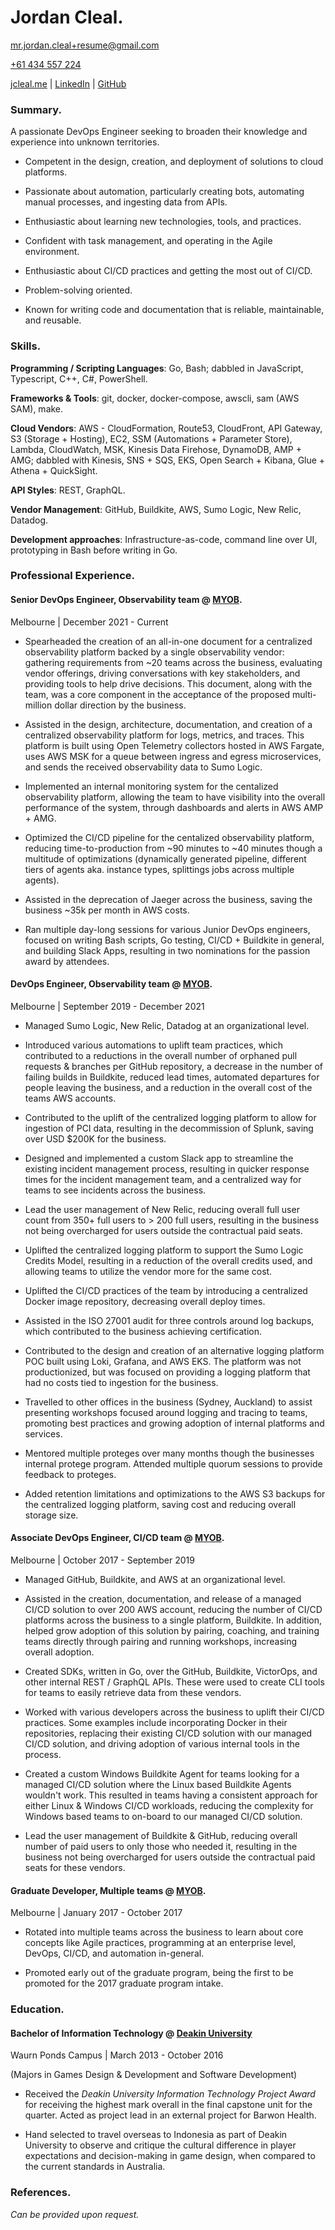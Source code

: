 # Jordan Cleal.

<mr.jordan.cleal+resume@gmail.com>

[+61 434 557 224](tel:+61434557224)

[jcleal.me](https://jcleal.me) | [LinkedIn](https://linkedin.com/in/jordancleal) | [GitHub](https://github.com/jcleal)

### Summary.

A passionate DevOps Engineer seeking to broaden their knowledge and experience into unknown territories.

* Competent in the design, creation, and deployment of solutions to cloud platforms.

* Passionate about automation, particularly creating bots, automating manual processes, and ingesting data from APIs.

* Enthusiastic about learning new technologies, tools, and practices.

* Confident with task management, and operating in the Agile environment.

* Enthusiastic about CI/CD practices and getting the most out of CI/CD.

* Problem-solving oriented.

* Known for writing code and documentation that is reliable, maintainable, and reusable.

### Skills.

**Programming / Scripting Languages**: Go, Bash; dabbled in JavaScript, Typescript, C++, C#, PowerShell.

**Frameworks & Tools**: git, docker, docker-compose, awscli, sam (AWS SAM), make.

**Cloud Vendors**: AWS - CloudFormation, Route53, CloudFront, API Gateway, S3 (Storage + Hosting), EC2, SSM (Automations + Parameter Store), Lambda, CloudWatch, MSK, Kinesis Data Firehose, DynamoDB, AMP + AMG; dabbled with Kinesis, SNS + SQS, EKS, Open Search + Kibana, Glue + Athena + QuickSight.

**API Styles**: REST, GraphQL.

**Vendor Management**: GitHub, Buildkite, AWS, Sumo Logic, New Relic, Datadog.

**Development approaches**: Infrastructure-as-code, command line over UI, prototyping in Bash before writing in Go.

### Professional Experience.

#### Senior DevOps Engineer, Observability team @ [MYOB](https://myob.com.au).

Melbourne | December 2021 - Current

* Spearheaded the creation of an all-in-one document for a centralized observability platform backed by a single observability vendor: gathering requirements from ~20 teams across the business, evaluating vendor offerings, driving conversations with key stakeholders, and providing tools to help drive decisions. This document, along with the team, was a core component in the acceptance of the proposed multi-million dollar direction by the business.

* Assisted in the design, architecture, documentation, and creation of a centralized observability platform for logs, metrics, and traces. This platform is built using Open Telemetry collectors hosted in AWS Fargate, uses AWS MSK for a queue between ingress and egress microservices, and sends the received observability data to Sumo Logic.

* Implemented an internal monitoring system for the centalized observability platform, allowing the team to have visibility into the overall performance of the system, through dashboards and alerts in AWS AMP + AMG.

* Optimized the CI/CD pipeline for the centalized observability platform, reducing time-to-production from ~90 minutes to ~40 minutes though a multitude of optimizations (dynamically generated pipeline, different tiers of agents aka. instance types, splittings jobs across multiple agents).

* Assisted in the deprecation of Jaeger across the business, saving the business ~35k per month in AWS costs.

* Ran multiple day-long sessions for various Junior DevOps engineers, focused on writing Bash scripts, Go testing, CI/CD + Buildkite in general, and building Slack Apps, resulting in two nominations for the passion award by attendees.

#### DevOps Engineer, Observability team @ [MYOB](https://myob.com.au).

Melbourne | September 2019 - December 2021

* Managed Sumo Logic, New Relic, Datadog at an organizational level.

* Introduced various automations to uplift team practices, which contributed to a reductions in the overall number of orphaned pull requests & branches per GitHub repository, a decrease in the number of failing builds in Buildkite, reduced lead times, automated departures for people leaving the business, and a reduction in the overall cost of the teams AWS accounts.

* Contributed to the uplift of the centralized logging platform to allow for ingestion of PCI data, resulting in the decommission of Splunk, saving over USD $200K for the business.

* Designed and implemented a custom Slack app to streamline the existing incident management process, resulting in quicker response times for the incident management team, and a centralized way for teams to see incidents across the business.

* Lead the user management of New Relic, reducing overall full user count from 350+ full users to > 200 full users, resulting in the business not being overcharged for users outside the contractual paid seats.

* Uplifted the centralized logging platform to support the Sumo Logic Credits Model, resulting in a reduction of the overall credits used, and allowing teams to utilize the vendor more for the same cost.

* Uplifted the CI/CD practices of the team by introducing a centralized Docker image repository, decreasing overall deploy times.

* Assisted in the ISO 27001 audit for three controls around log backups, which contributed to the business achieving certification.

* Contributed to the design and creation of an alternative logging platform POC built using Loki, Grafana, and AWS EKS. The platform was not productionized, but was focused on providing a logging platform that had no costs tied to ingestion for the business.

* Travelled to other offices in the business (Sydney, Auckland) to assist presenting workshops focused around logging and tracing to teams, promoting best practices and growing adoption of internal platforms and services.

* Mentored multiple proteges over many months though the businesses internal protege program. Attended multiple quorum sessions to provide feedback to proteges.

* Added retention limitations and optimizations to the AWS S3 backups for the centralized logging platform, saving cost and reducing overall storage size.

#### Associate DevOps Engineer, CI/CD team @ [MYOB](myob.com.au).

Melbourne | October 2017 - September 2019

* Managed GitHub, Buildkite, and AWS at an organizational level.

* Assisted in the creation, documentation, and release of a managed CI/CD solution to over 200 AWS account, reducing the number of CI/CD platforms across the business to a single platform, Buildkite. In addition, helped grow adoption of this solution by pairing, coaching, and training teams directly through pairing and running workshops, increasing overall adoption.

* Created SDKs, written in Go, over the GitHub, Buildkite, VictorOps, and other internal REST / GraphQL APIs. These were used to create CLI tools for teams to easily retrieve data from these vendors.

* Worked with various developers across the business to uplift their CI/CD practices. Some examples include incorporating Docker in their repositories, replacing their existing CI/CD solution with our managed CI/CD solution, and driving adoption of various internal tools in the process.

* Created a custom Windows Buildkite Agent for teams looking for a managed CI/CD solution where the Linux based Buildkite Agents wouldn't work. This resulted in teams having a consistent approach for either Linux & Windows CI/CD workloads, reducing the complexity for Windows based teams to on-board to our managed CI/CD solution.

* Lead the user management of Buildkite & GitHub, reducing overall number of paid users to only those who needed it, resulting in the business not being overcharged for users outside the contractual paid seats for these vendors.

#### Graduate Developer, Multiple teams @ [MYOB](myob.com.au).

 Melbourne | January 2017 - October 2017

* Rotated into multiple teams across the business to learn about core concepts like Agile practices, programming at an enterprise level, DevOps, CI/CD, and automation in-general.

* Promoted early out of the graduate program, being the first to be promoted for the 2017 graduate program intake.

### Education.

#### Bachelor of Information Technology @ [Deakin University](https://www.deakin.edu.au/)

Waurn Ponds Campus | March 2013 - October 2016

(Majors in Games Design & Development and Software Development)

* Received the _Deakin University Information Technology Project Award_ for receiving the highest mark overall in the final capstone unit for the quarter. Acted as project lead in an external project for Barwon Health.

* Hand selected to travel overseas to Indonesia as part of Deakin University to observe and critique the cultural difference in player expectations and decision-making in game design, when compared to the current standards in Australia.


### References.

_Can be provided upon request._
